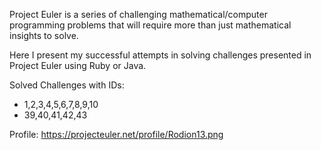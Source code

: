 Project Euler is a series of challenging mathematical/computer programming problems that will require more than just mathematical insights to solve.

Here I present my successful attempts in solving challenges presented in Project Euler using Ruby or Java.  

Solved Challenges with IDs: 
- 1,2,3,4,5,6,7,8,9,10
- 39,40,41,42,43

Profile: https://projecteuler.net/profile/Rodion13.png 